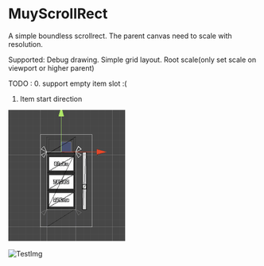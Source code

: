# MuyScrollRect

A simple boundless scrollrect.
The parent canvas need to scale with resolution.

Supported:
Debug drawing.
Simple grid layout.
Root scale(only set scale on viewport or higher parent)

TODO :
0. support empty item slot :(
1. Item start direction

![TestImg](https://github.com/2C2C2C/MuyScrollRect/blob/master/TempSrc/scrollrect01.gif)

![TestImg](https://github.com/2C2C2C/MuyScrollRect/blob/master/TempSrc/scrollrect02.gif)

